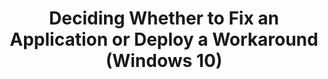 ---
title: Deciding Whether to Fix an Application or Deploy a Workaround (Windows 10)
description: You can fix a compatibility issue by changing the code for the application or by deploying a workaround.
redirect_url: https://technet.microsoft.com/itpro/windows/deploy/manage-windows-upgrades-with-upgrade-analytics
---